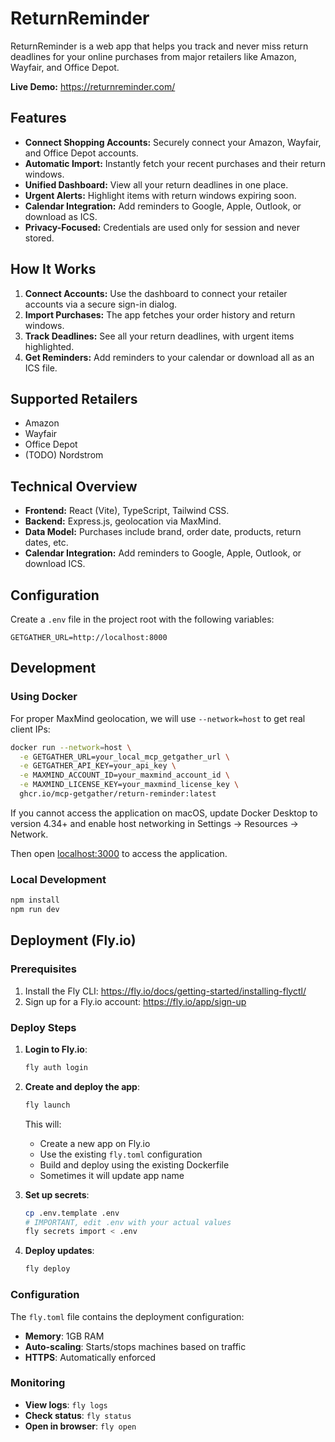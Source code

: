 # ReturnReminder

ReturnReminder is a web app that helps you track and never miss return deadlines for your online purchases from major retailers like Amazon, Wayfair, and Office Depot.

**Live Demo:** https://returnreminder.com/

## Features

- **Connect Shopping Accounts:** Securely connect your Amazon, Wayfair, and Office Depot accounts.
- **Automatic Import:** Instantly fetch your recent purchases and their return windows.
- **Unified Dashboard:** View all your return deadlines in one place.
- **Urgent Alerts:** Highlight items with return windows expiring soon.
- **Calendar Integration:** Add reminders to Google, Apple, Outlook, or download as ICS.
- **Privacy-Focused:** Credentials are used only for session and never stored.

## How It Works

1. **Connect Accounts:** Use the dashboard to connect your retailer accounts via a secure sign-in dialog.
2. **Import Purchases:** The app fetches your order history and return windows.
3. **Track Deadlines:** See all your return deadlines, with urgent items highlighted.
4. **Get Reminders:** Add reminders to your calendar or download all as an ICS file.

## Supported Retailers

- Amazon
- Wayfair
- Office Depot
- (TODO) Nordstrom

## Technical Overview

- **Frontend:** React (Vite), TypeScript, Tailwind CSS.
- **Backend:** Express.js, geolocation via MaxMind.
- **Data Model:** Purchases include brand, order date, products, return dates, etc.
- **Calendar Integration:** Add reminders to Google, Apple, Outlook, or download ICS.

## Configuration

Create a `.env` file in the project root with the following variables:

```env
GETGATHER_URL=http://localhost:8000
```

## Development

### Using Docker

For proper MaxMind geolocation, we will use `--network=host` to get real client IPs:

```bash
docker run --network=host \
  -e GETGATHER_URL=your_local_mcp_getgather_url \
  -e GETGATHER_API_KEY=your_api_key \
  -e MAXMIND_ACCOUNT_ID=your_maxmind_account_id \
  -e MAXMIND_LICENSE_KEY=your_maxmind_license_key \
  ghcr.io/mcp-getgather/return-reminder:latest
```

If you cannot access the application on macOS, update Docker Desktop to version 4.34+ and enable host networking in Settings → Resources → Network.

Then open [localhost:3000](http://localhost:3000) to access the application.

### Local Development

```bash
npm install
npm run dev
```

## Deployment (Fly.io)

### Prerequisites

1. Install the Fly CLI: https://fly.io/docs/getting-started/installing-flyctl/
2. Sign up for a Fly.io account: https://fly.io/app/sign-up

### Deploy Steps

1. **Login to Fly.io**:

   ```bash
   fly auth login
   ```

2. **Create and deploy the app**:

   ```bash
   fly launch
   ```

   This will:

   - Create a new app on Fly.io
   - Use the existing `fly.toml` configuration
   - Build and deploy using the existing Dockerfile
   - Sometimes it will update app name

3. **Set up secrets**:

   ```bash
   cp .env.template .env
   # IMPORTANT, edit .env with your actual values
   fly secrets import < .env
   ```

4. **Deploy updates**:
   ```bash
   fly deploy
   ```

### Configuration

The `fly.toml` file contains the deployment configuration:

- **Memory**: 1GB RAM
- **Auto-scaling**: Starts/stops machines based on traffic
- **HTTPS**: Automatically enforced

### Monitoring

- **View logs**: `fly logs`
- **Check status**: `fly status`
- **Open in browser**: `fly open`
